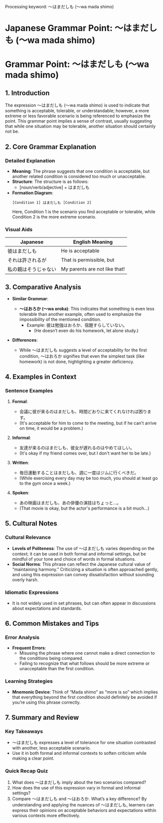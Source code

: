 Processing keyword: ～はまだしも (〜wa mada shimo)
# Japanese Grammar Point: ～はまだしも (〜wa mada shimo)
# Grammar Point: ～はまだしも (〜wa mada shimo)
## 1. Introduction
The expression ～はまだしも (〜wa mada shimo) is used to indicate that something is acceptable, tolerable, or understandable; however, a more extreme or less favorable scenario is being referenced to emphasize the point. This grammar point implies a sense of contrast, usually suggesting that while one situation may be tolerable, another situation should certainly not be.
## 2. Core Grammar Explanation
### Detailed Explanation
- **Meaning**: The phrase suggests that one condition is acceptable, but another related condition is considered too much or unacceptable.
- **Structure**: The structure is as follows:
  - [noun/verb/adjective] + はまだしも
- **Formation Diagram**:
  ```
  [Condition 1] はまだしも [Condition 2]
  ```
  Here, Condition 1 is the scenario you find acceptable or tolerable, while Condition 2 is the more extreme scenario.
### Visual Aids
| Japanese          | English Meaning                          |
|-------------------|---------------------------------------|
| 彼はまだしも      | He is acceptable                      |
| それは許されるが   | That is permissible, but              |
| 私の親はそうじゃない | My parents are not like that!         |
## 3. Comparative Analysis
- **Similar Grammar**:
  - **〜はおろか (〜wa oroka)**: This indicates that something is even less tolerable than another example, often used to emphasize the impossibility of the mentioned condition.
    - Example: 彼は勉強はおろか、宿題すらしていない。
      - (He doesn’t even do his homework, let alone study.)
  
- **Differences**: 
  - While ～はまだしも suggests a level of acceptability for the first condition, 〜はおろか signifies that even the simplest task (like homework) is not done, highlighting a greater deficiency.
## 4. Examples in Context
### Sentence Examples
1. **Formal**: 
   - 会議に彼が来るのはまだしも、時間どおりに来てくれなければ困ります。
   - (It's acceptable for him to come to the meeting, but if he can't arrive on time, it would be a problem.)
  
2. **Informal**: 
   - 友達が来るのはまだしも、彼女が遅れるのはやめてほしい。
   - (It's okay if my friend comes over, but I don't want her to be late.)
  
3. **Written**: 
   - 毎日運動することはまだしも、週に一度はジムに行くべきだ。
   - (While exercising every day may be too much, you should at least go to the gym once a week.)
4. **Spoken**: 
   - あの映画はまだしも、あの俳優の演技はちょっと…。
   - (That movie is okay, but the actor's performance is a bit much...)
## 5. Cultural Notes
### Cultural Relevance
- **Levels of Politeness**: The use of ～はまだしも varies depending on the context; it can be used in both formal and informal settings, but be mindful of your tone and choice of words in formal situations.
- **Social Norms**: This phrase can reflect the Japanese cultural value of “maintaining harmony.” Criticizing a situation is often approached gently, and using this expression can convey dissatisfaction without sounding overly harsh.
### Idiomatic Expressions
- It is not widely used in set phrases, but can often appear in discussions about expectations and standards.
## 6. Common Mistakes and Tips
### Error Analysis
- **Frequent Errors**: 
  - Misusing the phrase where one cannot make a direct connection to the conditions being compared.
  - Failing to recognize that what follows should be more extreme or unacceptable than the first condition.
### Learning Strategies
- **Mnemonic Device**: Think of “Mada shimo” as “more is so” which implies that everything beyond the first condition should definitely be avoided if you’re using this phrase correctly.
## 7. Summary and Review
### Key Takeaways
- ～はまだしも expresses a level of tolerance for one situation contrasted with another, less acceptable scenario.
- Use it in both formal and informal contexts to soften criticism while making a clear point.
### Quick Recap Quiz
1. What does ～はまだしも imply about the two scenarios compared?
2. How does the use of this expression vary in formal and informal settings?
3. Compare ～はまだしも and ～はおろか. What’s a key difference?
By understanding and applying the nuances of ～はまだしも, learners can express their opinions on acceptable behaviors and expectations within various contexts more effectively.
